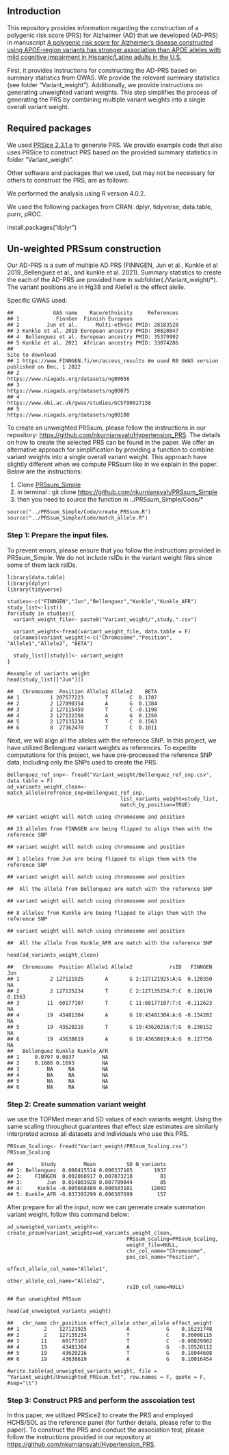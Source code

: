 ## Introduction

This repository provides information regarding the construction of a
polygenic risk score (PRS) for Alzhaimer (AD) that we developed (AD-PRS)
in manuscript [A polygenic risk score for Alzheimer’s disease
constructed using APOE-region variants has stronger association than
APOE alleles with mild cognitive impairment in Hispanic/Latino adults in
the
U.S.](https://alzres.biomedcentral.com/articles/10.1186/s13195-023-01298-3 "A polygenic risk score for Alzheimer’s disease constructed using APOE-region variants has stronger association than APOE alleles with mild cognitive impairment in Hispanic/Latino adults in the")

First, it provides instructions for constructing the AD-PRS based on
summary statistics from GWAS. We provide the relevant summary statistics
(see folder “Variant\_weight”). Additionally, we provide instructions on
generating unweighted variant weights. This step simplifies the process
of generating the PRS by combining multiple variant weights into a
single overall variant weight.

## Required packages

We used [PRSice
2.3.1.e](https://choishingwan.github.io/PRSice/ "PRSice 2.3.1.e") to
generate PRS. We provide example code that also uses PRSice to construct
PRS based on the provided summary statistics in folder
“Variant\_weight”.

Other software and packages that we used, but may not be necessary for
others to construct the PRS, are as follows:

We performed the analysis using R version 4.0.2.

We used the following packages from CRAN: dplyr, tidyverse, data.table,
purrr, pROC.

install.packages(“dplyr”)

## Un-weighted PRSsum construction

Our AD-PRS is a sum of multiple AD PRS (FINNGEN, Jun et al., Kunkle et
al 2019.,Bellenguez et al., and kunkle et al. 2021). Summary statistics
to create the each of the AD-PRS are provided here in
subfolder(./Variant\_weight/\*). The variant positions are in Hg38 and
Alelle1 is the effect alelle.

Specific GWAS used:

    ##             GAS name    Race/ethnicity     References
    ## 1            FinnGen  Finnish European              -
    ## 2         Jun et al.      Multi-ethnic PMID: 28183528
    ## 3 Kunkle et al. 2019 European ancestry PMID: 30820047
    ## 4  Bellenguez et al. European ancestry PMID: 35379992
    ## 5 Kunkle et al. 2021  African ancestry PMID: 33074286
    ##                                                                            Site to download
    ## 1 https://www.FINNGEN.fi/en/access_results We used R8 GWAS version published on Dec, 1 2022
    ## 2                                                  https://www.niagads.org/datasets/ng00056
    ## 3                                                  https://www.niagads.org/datasets/ng00075
    ## 4                                           https://www.ebi.ac.uk/gwas/studies/GCST90027158
    ## 5                                                  https://www.niagads.org/datasets/ng00100

To create an unweighted PRSsum, please follow the instructions in our
repository: <https://github.com/nkurniansyah/Hypertension_PRS>. The
details on how to create the selected PRS can be found in the paper. We
offer an alternative approach for simplification by providing a function
to combine variant weights into a single overall variant weight. This
approach have slightly different when we compute PRSsum like in we
explain in the paper. Below are the instructions:

1.  Clone
    [PRSsum\_Simple](https://github.com/nkurniansyah/PRSsum_Simple "PRSsum_Simple")
2.  in terminal : git clone
    <https://github.com/nkurniansyah/PRSsum_Simple>
3.  then you need to source the function in ../PRSsum\_Simple/Code/\*

<!-- -->

    source("../PRSsum_Simple/Code/create_PRSsum.R")
    source("../PRSsum_Simple/Code/match_allele.R")

### Step 1: Prepare the input files.

To prevent errors, please ensure that you follow the instructions
provided in PRSsum\_Simple. We do not include rsIDs in the variant
weight files since some of them lack rsIDs.

    library(data.table)
    library(dplyr)
    library(tidyverse)

    studies<-c("FINNGEN","Jun","Bellenguez","Kunkle","Kunkle_AFR")
    study_list<-list()
    for(study in studies){
      variant_weight_file<- paste0("Variant_weight/",study,".csv")
      
      variant_weight<-fread(variant_weight_file, data.table = F)
      colnames(variant_weight)<-c("Chromosome","Position", "Allele1","Allele2", "BETA")

      study_list[[study]]<- variant_weight
    }

    #example of variants weight
    head(study_list[["Jun"]])

    ##   Chromosome  Position Allele1 Allele2    BETA
    ## 1          1 207577223       T       C  0.1707
    ## 2          2 127090354       A       G  0.1384
    ## 3          2 127115459       T       C -0.1198
    ## 4          2 127132356       A       G  0.1359
    ## 5          2 127135234       T       C  0.1563
    ## 6          8  27362470       T       C  0.1011

Next, we will align all the alleles with the reference SNP. In this
project, we have utilized Bellenguez variant weights as references. To
expedite computations for this project, we have pre-processed the
reference SNP data, including only the SNPs used to create the PRS.

    Bellenguez_ref_snp<- fread("Variant_weight/Bellenguez_ref_snp.csv", data.table = F)
    ad_variants_weight_clean<- match_allele(refrence_snp=Bellenguez_ref_snp, 
                                         list_variants_weight=study_list,
                                         match_by_position=TRUE)

    ## variant weight will match using chromosome and position

    ## 23 alleles from FINNGEN are being flipped to align them with the reference SNP

    ## variant weight will match using chromosome and position

    ## 1 alleles from Jun are being flipped to align them with the reference SNP

    ## variant weight will match using chromosome and position

    ##  All the allele from Bellenguez are match with the reference SNP

    ## variant weight will match using chromosome and position

    ## 8 alleles from Kunkle are being flipped to align them with the reference SNP

    ## variant weight will match using chromosome and position

    ##  All the allele from Kunkle_AFR are match with the reference SNP

    head(ad_variants_weight_clean)

    ##   Chromosome  Position Allele1 Allele2            rsID   FINNGEN    Jun
    ## 1          2 127121925       A       G 2:127121925:A:G  0.120350     NA
    ## 2          2 127135234       T       C 2:127135234:T:C  0.126170 0.1563
    ## 3         11  60177107       T       C 11:60177107:T:C -0.112623     NA
    ## 4         19  43481304       A       G 19:43481304:A:G -0.134282     NA
    ## 5         19  43620216       T       G 19:43620216:T:G  0.230152     NA
    ## 6         19  43638619       A       G 19:43638619:A:G  0.127756     NA
    ##   Bellenguez Kunkle Kunkle_AFR
    ## 1     0.0797 0.0837         NA
    ## 2     0.1686 0.1693         NA
    ## 3         NA     NA         NA
    ## 4         NA     NA         NA
    ## 5         NA     NA         NA
    ## 6         NA     NA         NA

### Step 2: Create summation variant weight

we use the TOPMed mean and SD values of each variants weight. Using the
same scaling throughout guarantees that effect size estimates are
similarly interpreted across all datasets and individuals who use this
PRS.

    PRSsum_Scaling<- fread("Variant_weight/PRSsum_Scaling.csv")
    PRSsum_Scaling

    ##         Study         Mean          SD N_variants
    ## 1: Bellenguez  0.000415514 0.000337105       1937
    ## 2:    FINNGEN  0.002860917 0.007873218         81
    ## 3:        Jun  0.014803928 0.007789044         85
    ## 4:     Kunkle -0.005668489 0.000503101      12002
    ## 5: Kunkle_AFR -0.037393299 0.006307699        157

After prepare for all the input, now we can generate create summation
variant weight. follow this command below:

    ad_unweigted_variants_weight<- create_prsum(variant_weights=ad_variants_weight_clean, 
                                           PRSsum_scaling=PRSsum_Scaling, 
                                           weight_file=NULL,
                                           chr_col_name="Chromosome", 
                                           pos_col_name="Position", 
                                           effect_allele_col_name="Allele1",
                                           other_allele_col_name="Allele2",
                                           rsID_col_name=NULL)

    ## Run unweighted PRSsum

    head(ad_unweigted_variants_weight)

    ##   chr_name chr_position effect_allele other_allele effect_weight
    ## 1        2    127121925             A            G    0.16231748
    ## 2        2    127135234             T            C    0.36008115
    ## 3       11     60177107             T            C   -0.08829982
    ## 4       19     43481304             A            G   -0.10528112
    ## 5       19     43620216             T            G    0.18044608
    ## 6       19     43638619             A            G    0.10016454

    #write.table(ad_unweigted_variants_weight, file = "Variant_weight/Unweighted_PRSsum.txt", row.names = F, quote = F, #sep="\t")

### Step 3: Construct PRS and perform the asscoiation test

In this paper, we utilized PRSice2 to create the PRS and employed
HCHS/SOL as the reference panel (for further details, please refer to
the paper). To construct the PRS and conduct the association test,
please follow the instructions provided in our repository at
<https://github.com/nkurniansyah/Hypertension_PRS>.
